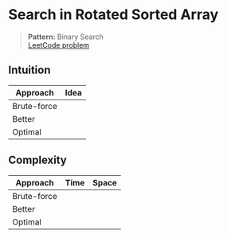 # Search in Rotated Sorted Array

> **Pattern:** Binary Search  
> [LeetCode problem](https://leetcode.com/problems/search-in-rotated-sorted-array/)

## Intuition

| Approach | Idea |
|----------|------|
| Brute-force | |
| Better | |
| Optimal | |

## Complexity

| Approach  | Time | Space |
|-----------|------|-------|
| Brute-force |  |  |
| Better |  |  |
| Optimal |  |  |

